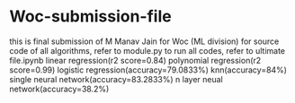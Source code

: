 # Woc-submission-file
this is final submission of M Manav Jain for Woc (ML division)
for source code of all algorithms, refer to module.py
to run all codes, refer to ultimate file.ipynb
linear regression(r2 score=0.84)
polynomial regression(r2 score=0.99)
logistic regression(accuracy=79.0833%)
knn(accuracy=84%)
single neural network(accuracy=83.2833%)
n layer neual network(accuracy=38.2%)
